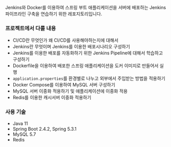 Jenkins와 Docker를 이용하여 스프링 부트 애플리케이션을 서버에 배포하는 Jenkins 파이프라인 구축을 연습하기 위한 레포지토리입니다.

### 프로젝트에서 다룰 내용

* CI/CD란 무엇인가 왜 CI/CD를 사용해야하는지에 대해서 
* Jenkins란 무엇이며 Jenkins를 이용한 배포시나리오 구성하기
* Jenkins를 이용한 배포를 자동화하기 위한 Jenkins Pipeline에 대해서 학습하고 구성하기
* Dockerfile을 이용하여 배포한 스프링 애플리케이션을 도커 이미지로 만들어서 실행
* `application.properties`를 환경별로 나누고 외부에서 주입받는 방법을 적용하기 
* Docker Compose를 이용하여 MySQL 서버 구성하기 
* MySQL 서버 이중화 적용하기 및 애플리케이션에 이중화 적용
* Redis를 이용한 캐시서버 이중화 적용하기 

### 사용 기술
* Java 11
* Spring Boot 2.4.2, Spring 5.3.1
* MySQL 5.7
* Redis
